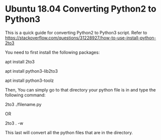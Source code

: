 # Ubuntu 18.04 Converting Python2 to Python3

This is a quick guide for converting Python2 to Python3 script. Refer to https://stackoverflow.com/questions/31228927/how-to-use-install-python-2to3

You need to first install the following packages:

apt install 2to3

apt install python3-lib2to3

apt install python3-toolz

Then, You can simply go to that directory your python file is in and type the following command:

2to3 ./filename.py

OR

2to3 . -w

This last will convert all the python files that are in the directory.
